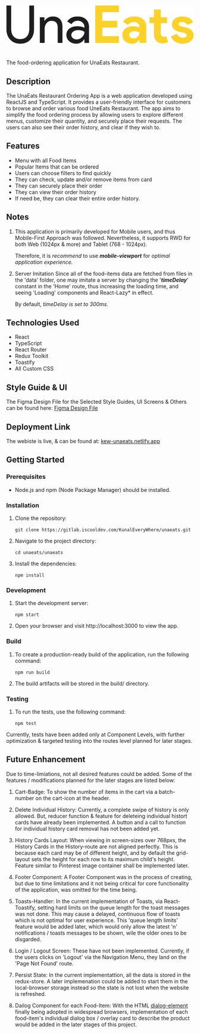 ![UnaEats Image](./unaeats/src/assets/icons/icon-unaeats.png)

# 
The food-ordering application for UnaEats Restaurant.

## Description

The UnaEats Restaurant Ordering App is a web application developed using ReactJS and TypeScript. It provides a user-friendly interface for customers to browse and order various food UneEats Restaurant. The app aims to simplify the food ordering process by allowing users to explore different menus, customize their quantity, and securely place their requests. The users can also see their order history, and clear if they wish to.

## Features

- Menu with all Food Items
- Popular Items that can be ordered
- Users can choose filters to find quickly
- They can check, update and/or remove items from card
- They can securely place their order
- They can view their order history
- If need be, they can clear their entire order history.

## Notes
1. This application is primarily developed for Mobile users, and thus Mobile-First Approach was followed. Nevertheless, it supports RWD for both Web (1024px & more) and Tablet (768 - 1024px).

   Therefore, it is _recommend_ to use **_mobile-viewport_** for _optimal application experience._

2. Server Imitation
Since all of the food-items data are fetched from files in the 'data' folder, one may imitate a server by changing the '_**timeDelay**_' constant in the 'Home' route, thus increasing the loading time, and seeing 'Loading' components and React-Lazy* in effect.

   By default, _timeDelay is set to 300ms._

## Technologies Used

- React
- TypeScript
- React Router
- Redux Toolkit
- Toastify
- All Custom CSS

## Style Guide & UI
The Figma Design File for the Selected Style Guides, UI Screens & Others can be found here: [Figma Design File](https://www.figma.com/file/zE2WL9Jxy2EdB9wbm1fWNm/UnaEats?type=design&node-id=0%3A1&t=EAGJS2iYMPOi3Ior-1)

## Deployment Link
The webiste is live, & can be found at: [kew-unaeats.netlify.app](https://kew-unaeats.netlify.app/)

## Getting Started

### Prerequisites

- Node.js and npm (Node Package Manager) should be installed.

### Installation

1. Clone the repository:

   ```shell
   git clone https://gitlab.iscooldev.com/KunalEveryWhere/unaeats.git
2. Navigate to the project directory:
   
   ```shell
   cd unaeats/unaeats
3. Install the dependencies:
   
   ```shell
   npm install
### Development

1. Start the development server:

   ```shell
   npm start
2. Open your browser and visit http://localhost:3000 to view the app.

### Build

1. To create a production-ready build of the application, run the following command:

   ```shell
   npm run build
2. The build artifacts will be stored in the build/ directory.

### Testing

1. To run the tests, use the following command:

   ```shell
   npm test
Currently, tests have been added only at Component Levels, with further optimization & targeted testing into the routes level planned for later stages.

## Future Enhancement

Due to time-limiations, not all desired features could be added. Some of the features / modifications planned for the later stages are listed below:

1. Cart-Badge: To show the number of items in the cart via a batch-number on the cart-icon at the header.

2. Delete Individual History: Currently, a complete swipe of history is only allowed. But, reducer function & feature for deleteing individual histort cards have already been implemented. A button and a call to function for individual history card removal has not been added yet.

3. History Cards Layout: When viewing in screen-sizes over 768pxs, the History Cards in the History-route are not aligned perfectly. This is because each card may be of different height, and by default the grid-layout sets the height for each row to its maximum child's height. Feature similar to Pinterest image container shall be implemented later.

4. Footer Component: A Footer Component was in the process of creating, but due to time limitations and it not being critical for core functionality of the application, was omitted for the time being.

5. Toasts-Handler: In the current implementation of Toasts, via React-Toastify, setting hard limits on the queue length for the toast messages was not done. This may cause a delayed, continuous flow of toasts which is not optimal for user experience. This 'queue length limits' feature would be added later, which would only allow the latest 'n' notifications / toasts messages to be shown, wile the older ones to be disgarded.

6. Login / Logout Screen: These have not been implemented. Currently, if the users clicks on 'Logout' via the Navigation Menu, they land on the 'Page Not Found' route.

7. Persist State: In the current implementattion, all the data is stored in the redux-store. A later implemenation could be added to start them in the local-browser storage instead so the state is not lost when the website is refreshed.

8. Dailog Component for each Food-Item: With the HTML [dialog-element](https://developer.mozilla.org/en-US/docs/Web/HTML/Element/dialog) finally being adopted in widespread browsers, implementation of each food-item's individual dialog box / overlay card to describe the product would be added in the later stages of this project.
